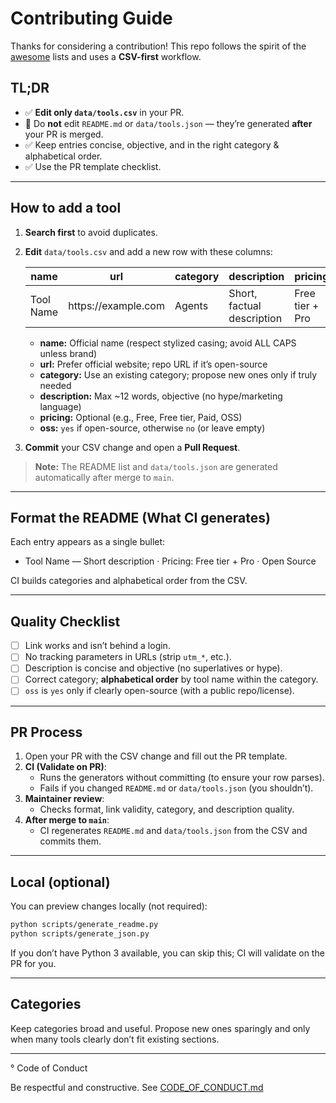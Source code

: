 # Contributing Guide

Thanks for considering a contribution! This repo follows the spirit of the [awesome](https://awesome.re) lists and uses a **CSV-first** workflow.

## TL;DR

- ✅ **Edit only `data/tools.csv`** in your PR.  
- 🚫 Do **not** edit `README.md` or `data/tools.json` — they’re generated **after** your PR is merged.  
- ✅ Keep entries concise, objective, and in the right category & alphabetical order.  
- ✅ Use the PR template checklist.

---

## How to add a tool

1. **Search first** to avoid duplicates.
2. **Edit** `data/tools.csv` and add a new row with these columns:

   | name | url | category | description | pricing | oss |
   |---|---|---|---|---|---|
   | Tool Name | https:\/\/example.com | Agents | Short, factual description | Free tier + Pro | yes/no |

   - **name:** Official name (respect stylized casing; avoid ALL CAPS unless brand)
   - **url:** Prefer official website; repo URL if it’s open-source
   - **category:** Use an existing category; propose new ones only if truly needed
   - **description:** Max ~12 words, objective (no hype/marketing language)
   - **pricing:** Optional (e.g., Free, Free tier, Paid, OSS)
   - **oss:** `yes` if open-source, otherwise `no` (or leave empty)

3. **Commit** your CSV change and open a **Pull Request**.

> **Note:** The README list and `data/tools.json` are generated automatically after merge to `main`.

---

## Format the README (What CI generates)

Each entry appears as a single bullet:

- Tool Name — Short description · Pricing: Free tier + Pro · Open Source

CI builds categories and alphabetical order from the CSV.

---

## Quality Checklist

- [ ] Link works and isn’t behind a login.
- [ ] No tracking parameters in URLs (strip `utm_*`, etc.).
- [ ] Description is concise and objective (no superlatives or hype).
- [ ] Correct category; **alphabetical order** by tool name within the category.
- [ ] `oss` is `yes` only if clearly open-source (with a public repo/license).

---

## PR Process

1. Open your PR with the CSV change and fill out the PR template.
2. **CI (Validate on PR)**:
   - Runs the generators without committing (to ensure your row parses).
   - Fails if you changed `README.md` or `data/tools.json` (you shouldn’t).
3. **Maintainer review**:
   - Checks format, link validity, category, and description quality.
4. **After merge to `main`**:
   - CI regenerates `README.md` and `data/tools.json` from the CSV and commits them.

---

## Local (optional)

You can preview changes locally (not required):

```bash
python scripts/generate_readme.py
python scripts/generate_json.py
```

If you don’t have Python 3 available, you can skip this; CI will validate on the PR for you.

---

## Categories

Keep categories broad and useful. Propose new ones sparingly and only when many tools clearly don’t fit existing sections.

---

° Code of Conduct

Be respectful and constructive. See [CODE_OF_CONDUCT.md](CODE_OF_CONDUCT.md)
